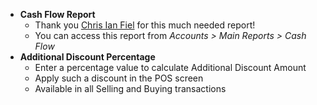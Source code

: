 - **Cash Flow Report**
	- Thank you [Chris Ian Fiel](https://discuss.erpv.advintic.com/users/ccfiel/activity) for this much needed report!
	- You can access this report from *Accounts > Main Reports > Cash Flow*
- **Additional Discount Percentage**
	- Enter a percentage value to calculate Additional Discount Amount
	- Apply such a discount in the POS screen
	- Available in all Selling and Buying transactions
